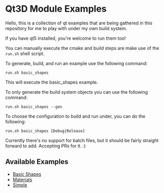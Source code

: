 # Qt3D Module Examples

Hello, this is a collection of qt examples that are being gathered in this repository for me to play with under my
own build system.

If you have qt5 installed, you're welcome to run them too!

You can manually execute the cmake and build steps are make use of the `run.sh` shell script.

To generate, build, and run an example use the following command:

`run.sh basic_shapes`

This will execute the basic_shapes example.

To only generate the build system objects you can use the following command:

`run.sh basic_shapes --gen`

To choose the configuration to build and run under, you can do the following:

`run.sh basic_shapes [Debug|Release]`

Currently there's no support for batch files, but it should be fairly straight forward to add. Accepting PRs for it. :)

## Available Examples

* [Basic Shapes](./basic_shapes)
* [Materials](./materials)
* [Simple](./simple)
